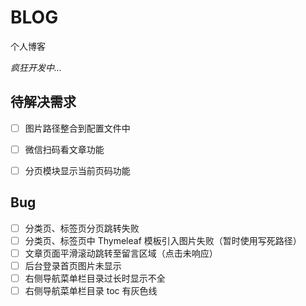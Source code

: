 # BLOG
个人博客

*疯狂开发中...*

## 待解决需求

- [ ] 图片路径整合到配置文件中
- [ ] 微信扫码看文章功能
- [ ] 分页模块显示当前页码功能


## Bug

- [ ] 分类页、标签页分页跳转失败
- [ ] 分类页、标签页中 Thymeleaf 模板引入图片失败（暂时使用写死路径）
- [ ] 文章页面平滑滚动跳转至留言区域（点击未响应）
- [ ] 后台登录首页图片未显示
- [ ] 右侧导航菜单栏目录过长时显示不全
- [ ] 右侧导航菜单栏目录 toc 有灰色线
